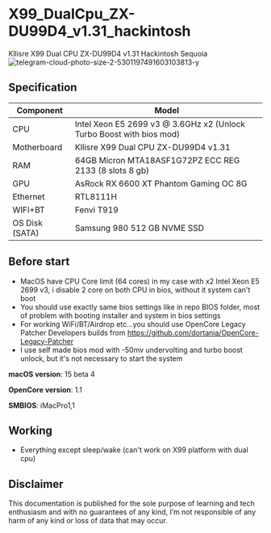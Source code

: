 # X99_DualCpu_ZX-DU99D4_v1.31_hackintosh
Kllisre X99 Dual CPU ZX-DU99D4 v1.31 Hackintosh Sequoia
![telegram-cloud-photo-size-2-5301197491603103813-y](https://github.com/user-attachments/assets/6def324b-7e9a-4dd6-8edf-20d353d4cce1)


## Specification
| **Component** | **Model** |
| ------------- | --------- |
| CPU | Intel Xeon E5 2699 v3 @ 3.6GHz x2 (Unlock Turbo Boost with bios mod) |
| Motherboard | Kllisre X99 Dual CPU ZX-DU99D4 v1.31|
| RAM | 64GB Micron MTA18ASF1G72PZ ECC REG 2133 (8 slots 8 gb) |
| GPU | AsRock RX 6600 XT Phantom Gaming OC 8G  |
| Ethernet | RTL8111H |
| WIFI+BT | Fenvi T919 |
| OS Disk (SATA) | Samsung 980 512 GB NVME SSD |

## Before start

- MacOS have CPU Core limit (64 cores) in my case with x2 Intel Xeon E5 2699 v3, i disable 2 core on both CPU in bios, without it system can't boot
- You should use exactly same bios settings like in repo BIOS folder, most of problem with booting installer and system in bios settings
- For working WiFi/BT/Airdrop etc...you should use OpenCore Legacy Patcher Developers builds from https://github.com/dortania/OpenCore-Legacy-Patcher
- I use self made bios mod with -50mv undervolting and turbo boost unlock, but it's not necessary to start the system

**macOS version**: 15 beta 4

**OpenCore version**: 1.1

**SMBIOS**:  iMacPro1,1

## Working
- Everything except sleep/wake (can't work on X99 platform with dual cpu)

## Disclaimer

This documentation is published for the sole purpose of learning and tech enthusiasm and with no guarantees of any kind, I’m not responsible of any harm of any kind or loss of data that may occur.
